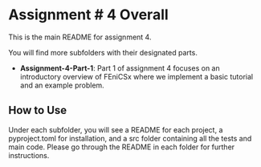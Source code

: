 # Assignment # 4 Overall

This is the main README for assignment 4.

You will find more subfolders with their designated parts.
- **Assignment-4-Part-1**: Part 1 of assignment 4 focuses on an introductory overview of FEniCSx where we implement a basic tutorial and an example problem.

## How to Use

Under each subfolder, you will see a README for each project, a pyproject.toml for installation, and a src folder containing all the tests and main code. Please go through the README in each folder for further instructions.
